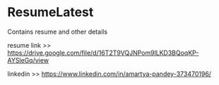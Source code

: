 # ResumeLatest
Contains resume and other details

resume link >> https://drive.google.com/file/d/16T2T9VQJNPom9lLKD3BQoqKP-AYSleGq/view

linkedin    >> https://www.linkedin.com/in/amartya-pandey-373470196/

